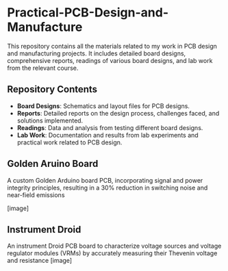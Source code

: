 # Practical-PCB-Design-and-Manufacture

This repository contains all the materials related to my work in PCB design and manufacturing projects. It includes detailed board designs, comprehensive reports, readings of various board designs, and lab work from the relevant course.

## Repository Contents
-   **Board Designs**: Schematics and layout files for PCB designs.
-   **Reports**: Detailed reports on the design process, challenges faced, and solutions implemented.
-   **Readings**: Data and analysis from testing different board designs.
-   **Lab Work**: Documentation and results from lab experiments and practical work related to PCB design.

## Golden Aruino Board
A custom Golden Arduino board PCB, incorporating signal and power integrity principles, resulting in a 30% reduction in switching noise and near-field emissions

[image]

## Instrument Droid
An instrument Droid PCB board to characterize voltage sources and voltage regulator modules (VRMs) by accurately measuring their Thevenin voltage and resistance
[image]
